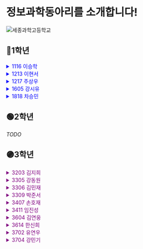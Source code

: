 # 정보과학동아리를 소개합니다!

![세종과학고등학교](https://w.namu.la/s/2f0b573e5c3013e50c3ad8e1c2fd5eb861c3bc5f4f80e347715c267d3d9ddb7bc61362f19ec969cd232c08fe2dc7cd264a4636a7bd5021bb6d08c99a8978df4937960f6d4c08592a6f78cb5eb07dbae41ab95310e589f3d33b3acc7795d01a7a994b294d7a5f61acb378bb3332eecd18)

## 🔵1학년


<details>

<summary style="color:blue">1116 이승학</summary>

GitHub:

- [<아이디>](https://github.com/<아이디>)

언어:

- <언어>

<자기소개>

</details>


<details>

<summary style="color:blue">1213 이현서</summary>

GitHub:

- [<아이디>](https://github.com/<아이디>)

언어:

- <언어>

<자기소개>

</details>


<details>

<summary style="color:blue">1217 주상우</summary>

GitHub:

- [<아이디>](https://github.com/<아이디>)

언어:

- <언어>

<자기소개>

</details>


<details>

<summary style="color:blue">1605 강시유</summary>

GitHub:

- [<아이디>](https://github.com/<아이디>)

언어:

- <언어>

<자기소개>

</details>


<details>

<summary style="color:blue">1818 차승민</summary>

GitHub:

- [<아이디>](https://github.com/<아이디>)

언어:

- <언어>

<자기소개>

</details>


## 🟢2학년

_TODO_

## 🟣3학년


<details>

<summary style="color:purple">3203 김지희</summary>

GitHub:

- [<아이디>](https://github.com/<아이디>)

언어:

- <언어>

<자기소개>

</details>


<details>

<summary style="color:purple">3305 강동원</summary>

GitHub:

- [<아이디>](https://github.com/<아이디>)

언어:

- <언어>

<자기소개>

</details>


<details>

<summary style="color:purple">3306 김민재</summary>

GitHub:

- [<아이디>](https://github.com/<아이디>)

언어:

- <언어>

<자기소개>

</details>


<details>

<summary style="color:purple">3309 박준서</summary>

GitHub:

- [sejong13th](https://github.com/sejong13th)

언어:
- python (아마도)
- C언어 (파이선보다 못함;;)

하고싶은것만 많은 평범한 고3입니다

</details>


<details>

<summary style="color:purple">3407 손호재</summary>

GitHub:

- [<아이디>](https://github.com/<아이디>)

언어:

- <언어>

<자기소개>

</details>


<details>

<summary style="color:purple">3411 임진성</summary>

GitHub:

- [<아이디>](https://github.com/<아이디>)

언어:

- <언어>

<자기소개>

</details>


<details>

<summary style="color:purple">3604 김연웅</summary>

GitHub:

- [sy3c4ll](https://github.com/sy3c4ll)

언어:

- C/C++
- Java
- Python

해야 되는 거 빼고 다 하는 3학년 썩은물입니다!

</details>


<details>

<summary style="color:purple">3614 한신희</summary>

GitHub:

- [<아이디>](https://github.com/<아이디>)

언어:

- <언어>

<자기소개>

</details>


<details>

<summary style="color:purple">3702 유연우</summary>

GitHub:

- [<아이디>](https://github.com/<아이디>)

언어:

- <언어>

<자기소개>

</details>


<details>

<summary style="color:purple">3704 강민기</summary>

GitHub:

- [<아이디>](https://github.com/<아이디>)

언어:

- <언어>

<자기소개>

</details>
